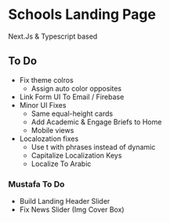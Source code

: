 # Schools Landing Page

Next.Js & Typescript based

## To Do

- Fix theme colros
  - Assign auto color opposites
- Link Form UI To Email / Firebase
- Minor UI Fixes
  - Same equal-height cards
  - Add Academic & Engage Briefs to Home
  - Mobile views
- Localozation fixes
  - Use t with phrases instead of dynamic
  - Capitalize Localization Keys
  - Localize To Arabic

### Mustafa To Do

- Build Landing Header Slider
- Fix News Slider (Img Cover Box)
